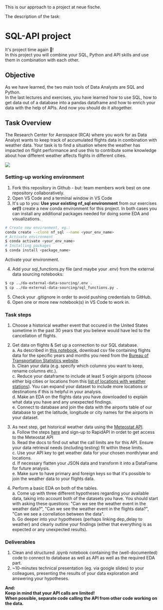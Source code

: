 This is our approach to a project at neue fische.

The description of the task:

# SQL-API project

It's project time again :tada:!  
In this project you will combine your SQL, Python and API skills and use them in combination with each other.  

## Objective
As we have learned, the two main tools of Data Analysts are SQL and Python.  
In the last lectures and exercises, you have learned how to use SQL, how to get data out of a database into a pandas dataframe and how to enrich your data with the help of APIs.
And now you should do it altogether.


## Task Overview
The Research Center for Aerospace (RCA) where you work for as Data Analyst wants to keep track of accumulated flights data in combination with weather data. Your task is to find a situation where the weather has impacted on flight performance and use this to contribute some knowledge about how different weather affects flights in different cities.

![](images/PIREPs-featured.jpg)  
### Setting-up working environment

1. Fork this repository in Github - but: team members work best on one repository collaboratively. 
2. Open VS Code and a terminal window in VS Code
3. It's up to you: **Use your existing nf_sql environment** from our exercises __or(!)__ create a new conda environment for this project. In both cases you can install any additional packages needed for doing some EDA and visualizations.  

```ZSH 
# Create new environment, eg.:
conda create --clone nf_sql --name <your_env_name>
# Activate environment 
$ conda activate <your_env_name>
# Installing packages 
$ conda install <package_name>
```
Activate your environment.  

4. Add your sql_functions.py file (and maybe your .env) from the external data sourcing notebooks:
```zsh
$ cp ../da-external-data-sourcing/.env .
$ cp ../da-external-data-sourcing/sql_functions.py .
```
5. Check your .gitignore in order to avoid pushing credentials to GitHub.  
6. Open one or more new notebook(s) in VS Code to work in.  

### Task steps
1. Choose a historical weather event that occured in the United States sometime in the past 30 years that you believe would have led to the cancellation of flights.

2. Get data on flights & Set up a connection to our SQL database.  
  a. As described in [this notebook](https://github.com/neuefische/da-sql-api-project/blob/main/get_flights_data.ipynb), download csv file containing flights data for the specific years and months you need from the [Bureau of Transportation Statistics website](https://transtats.bts.gov).    
  b. Clean your data (e.g. specify which columns you want to keep, rename columns etc.).  
  c. Reduce your dataframe to include at least 5 origin airports (choose either big cities or locations from this [list of locations with weather stations](https://bulk.meteostat.net/v2/stations/lite.json.gz)). You can expand your dataset to include more locations or destinations if this is helpful in your analysis.   
  d. Make an EDA on the flights data you have downloaded to explain what data you have and any unexpected findings.   
  e. Connect to database and join the data with the airports table of our database to get the latitude, longitude or city names for the airports in your dataset. 
  
3. As next step, get historical weather data using the [Meteostat API](https://dev.meteostat.net/api/point/daily.html#endpoint).   
  a. Follow the steps [here](https://dev.meteostat.net/api/) and sign-up to RapidAPI in ordet to get access to the Meteostat API  
  b. Read the docs to find out what the call limits are for this API. Ensure your data retrieval needs (including testing) fit within these limits.  
  c. Use your API key to get weather data for your chosen month/year and locations.  
  d. If necessary flatten your JSON data and transform it into a DataFrame for future analysis.  
  e. Make sure to have primary and foreign keys so that it's possible to join the weather data to your flights data.  
  
4. Perform a basic EDA on both of the tables.  
  a. Come up with three different hypotheses regarding your available data, taking into account both of the datasets you have. You should start with asking these questions: "Can we see the weather event in the weather data?", "Can we see the weather event in the flights data?", "Can we see a correllation between the data".  
  b. Go deeper into your hypotheses (perhaps linking dep_delay to weather) and clearly outline your findings (either that everything is as expected or any unexpected results).  

### Deliverables
1. Clean and structured .ipynb notebook containing the (well-documented) code to connect to database as well as API as well as the required EDA part.
2. ~10-minutes technical presentation (eg. via google slides) to your colleagues, presenting the results of your data exploration and answering your hypotheses.


**And:**  
**Keep in mind that your API calls are limited!**  
**When possible, separate code calling the API from other code working on the data.**

